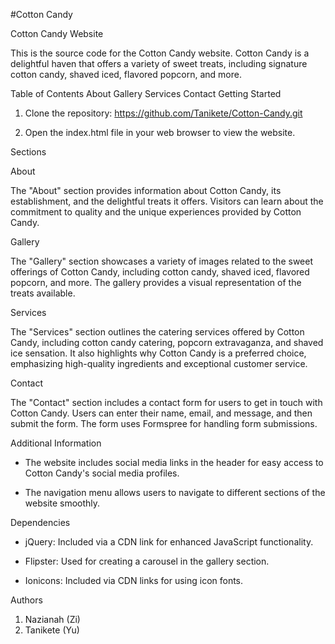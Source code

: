 #Cotton Candy



Cotton Candy Website

This is the source code for the Cotton Candy website. Cotton Candy is a delightful haven that offers a variety of sweet treats, including signature cotton candy, shaved iced, flavored popcorn, and more.

Table of Contents
About
Gallery
Services
Contact
Getting Started

1. Clone the repository:
https://github.com/Tanikete/Cotton-Candy.git

2. Open the index.html file in your web browser to view the website.

Sections

About

The "About" section provides information about Cotton Candy, its establishment, and the delightful treats it offers. Visitors can learn about the commitment to quality and the unique experiences provided by Cotton Candy.

Gallery

The "Gallery" section showcases a variety of images related to the sweet offerings of Cotton Candy, including cotton candy, shaved iced, flavored popcorn, and more. The gallery provides a visual representation of the treats available.

Services

The "Services" section outlines the catering services offered by Cotton Candy, including cotton candy catering, popcorn extravaganza, and shaved ice sensation. It also highlights why Cotton Candy is a preferred choice, emphasizing high-quality ingredients and exceptional customer service.


Contact

The "Contact" section includes a contact form for users to get in touch with Cotton Candy. Users can enter their name, email, and message, and then submit the form. The form uses Formspree for handling form submissions.


Additional Information

- The website includes social media links in the header for easy access to Cotton Candy's social media profiles.

- The navigation menu allows users to navigate to different sections of the website smoothly.

Dependencies

- jQuery: Included via a CDN link for enhanced JavaScript functionality.

- Flipster: Used for creating a carousel in the gallery section.

- Ionicons: Included via CDN links for using icon fonts.

Authors
1. Nazianah (Zi)
2. Tanikete (Yu)
